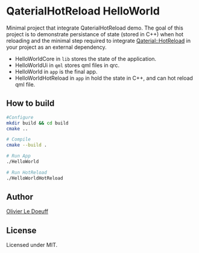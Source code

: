 # QaterialHotReload HelloWorld

Minimal project that integrate QaterialHotReload demo. 
The goal of this project is to demonstrate persistance of state (stored in C++) when hot reloading and the minimal step required to integrate [Qaterial::HotReload](https://github.com/OlivierLDff/QaterialHotReload) in your project as an external dependency.

* HelloWorldCore in `lib` stores the state of the application.
* HelloWorldUi in `qml` stores qml files in qrc.
* HelloWorld in `app` is the final app.
* HelloWorldHotReload in `app` in hold the state in C++, and can hot reload qml file.

## How to build

```bash
#Configure
mkdir build && cd build
cmake ..

# Compile
cmake --build .

# Run App
./HelloWorld

# Run HotReload
./HelloWorldHotReload
```

## Author

[Olivier Le Doeuff](olivier.ldff@gmail.com)

## License

Licensed under MIT.
